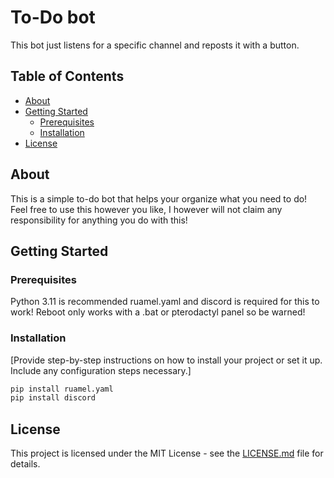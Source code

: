 # To-Do bot

This bot just listens for a specific channel and reposts it with a button.

## Table of Contents

- [About](#about)
- [Getting Started](#getting-started)
  - [Prerequisites](#prerequisites)
  - [Installation](#installation)
- [License](#license)

## About

This is a simple to-do bot that helps your organize what you need to do!
Feel free to use this however you like, I however will not claim any responsibility for anything you do with this!

## Getting Started

### Prerequisites

Python 3.11 is recommended
ruamel.yaml and discord is required for this to work!
Reboot only works with a .bat or pterodactyl panel so be warned!

### Installation

[Provide step-by-step instructions on how to install your project or set it up. Include any configuration steps necessary.]

```bash
pip install ruamel.yaml
pip install discord
```
## License

This project is licensed under the MIT License - see the [LICENSE.md](LICENSE.md) file for details.
